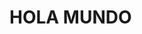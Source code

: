 <!DOCTYPE html>
<html lan="es">
  <head>
  <meta charset="UTF-8">
  <title>sobre-mi</title>
  </head>
  <body>
    <h1>HOLA MUNDO</h1>
  </body>
</html>
